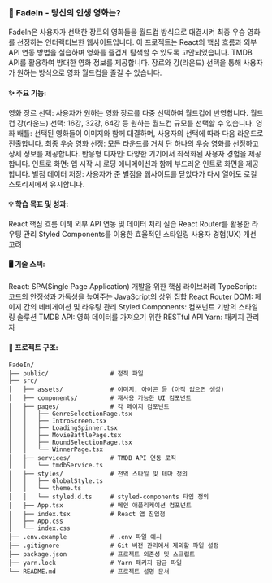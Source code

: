
### 🍿 FadeIn - 당신의 인생 영화는?
FadeIn은 사용자가 선택한 장르의 영화들을 월드컵 방식으로 대결시켜 최종 우승 영화를 선정하는 인터랙티브한 웹사이트입니다. 이 프로젝트는 React의 핵심 흐름과 외부 API 연동 방법을 실습하며 영화를 즐겁게 탐색할 수 있도록 고안되었습니다. TMDB API를 활용하여 방대한 영화 정보를 제공합니다. 장르와 강(라운드) 선택을 통해 사용자가 원하는 방식으로 영화 월드컵을 즐길 수 있습니다.

#### ✨ 주요 기능:
영화 장르 선택: 사용자가 원하는 영화 장르를 다중 선택하여 월드컵에 반영합니다.
월드컵 강(라운드) 선택: 16강, 32강, 64강 등 원하는 월드컵 규모를 선택할 수 있습니다.
영화 배틀: 선택된 영화들이 이미지와 함께 대결하며, 사용자의 선택에 따라 다음 라운드로 진출합니다.
최종 우승 영화 선정: 모든 라운드를 거쳐 단 하나의 우승 영화를 선정하고 상세 정보를 제공합니다.
반응형 디자인: 다양한 기기에서 최적화된 사용자 경험을 제공합니다.
인트로 화면: 앱 시작 시 로딩 애니메이션과 함께 부드러운 인트로 화면을 제공합니다.
별점 데이터 저장: 사용자가 준 별점을 웹사이트를 닫았다가 다시 열어도 로컬 스토리지에서 유지합니다.

#### 💡 학습 목표 및 성과:
React 핵심 흐름 이해
외부 API 연동 및 데이터 처리 실습
React Router를 활용한 라우팅 관리
Styled Components를 이용한 효율적인 스타일링
사용자 경험(UX) 개선 고려

#### 🖥️ 기술 스택:
React: SPA(Single Page Application) 개발을 위한 핵심 라이브러리
TypeScript: 코드의 안정성과 가독성을 높여주는 JavaScript의 상위 집합
React Router DOM: 페이지 간의 네비게이션 및 라우팅 관리
Styled Components: 컴포넌트 기반의 스타일링 솔루션
TMDB API: 영화 데이터를 가져오기 위한 RESTful API
Yarn: 패키지 관리자

#### 📂 프로젝트 구조:
```
FadeIn/
├── public/                 # 정적 파일
├── src/
│   ├── assets/             # 이미지, 아이콘 등 (아직 없으면 생성)
│   ├── components/         # 재사용 가능한 UI 컴포넌트
│   ├── pages/              # 각 페이지 컴포넌트
│   │   ├── GenreSelectionPage.tsx
│   │   ├── IntroScreen.tsx
│   │   ├── LoadingSpinner.tsx
│   │   ├── MovieBattlePage.tsx
│   │   ├── RoundSelectionPage.tsx
│   │   └── WinnerPage.tsx
│   ├── services/           # TMDB API 연동 로직
│   │   └── tmdbService.ts
│   ├── styles/             # 전역 스타일 및 테마 정의
│   │   ├── GlobalStyle.ts
│   │   └── theme.ts
│   │   └── styled.d.ts     # styled-components 타입 정의
│   ├── App.tsx             # 메인 애플리케이션 컴포넌트
│   ├── index.tsx           # React 앱 진입점
│   ├── App.css
│   └── index.css
├── .env.example            # .env 파일 예시
├── .gitignore              # Git 버전 관리에서 제외할 파일 설정
├── package.json            # 프로젝트 의존성 및 스크립트
├── yarn.lock               # Yarn 패키지 잠금 파일
└── README.md               # 프로젝트 설명 문서
```
